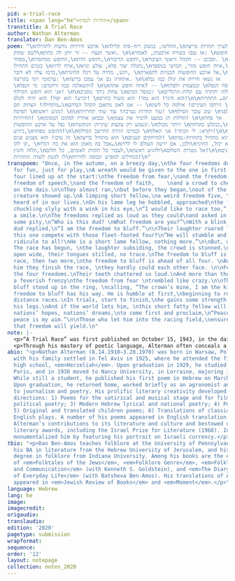 ```yaml
---
pid: a-trial-race
title: <span lang="he">תחרות לנסיון</span>
transtitle: A Trial Race
author: Nathan Alterman
translator: Dan Ben-Amos
poem: "\nארבע חירויות נודעות לתהילה \nהחליטו, בנשוב רוח-סתו קלילה,\nלערך תחרות בריצה,
  לשם שחוק\nואשר תנצח -- זר יותן לה כחוק. \n\nאז נצבו בשורה ארבעתן, לאמור: \nהחופש
  מפחד,\nהחופש ממחסור,\nוחופש הדת,\nוחופש הדיבור,\nוסביבן -- הקהל וראשי הציבור. \n\nאך
  בטרם התחילו \nארח לרוץ,\nנתגלה יצור פלא, צולע וגוץ,\nאיזה חופש מוזר, חמישי במספר,\nשאפילו
  ברמז עליו לא דובר,\nויגש, מדדה על רגלו החיגרת, \nאל ארבע החופשות הבנויות לתפארת,\nויצחק
  ערמומי ויגד בקריצה: \nאתחרה גם אני עמכן בריצה. \n\nאז נשאו חריות את קולן כמו נבל
  \nותשאלנה בבוז ורחמים: מי הנפל? \n\nאיזה חופש אתה? -- \nובמצמוץ ולפלוף \nסח הנפל:
  אני הוא חופש הסילוף! \n\nצחוק ניתך מסביב \nכמפל המים: \nהלזה יתחרה עם קלות-הרגליים?\nהוא
  יכרע! הוא יפול! הוא יהיה לקלס! \nהוא חיגר! הוא גמד! הוא משול כחרס!\n\nאבל הס… התחרות
  מתחילה! הצחוק תם…\nאט לאט מתאבן הקהל הנדהם -- \nרחבו העיניים! אילמה כל לשון! \nהסילוף
  הפיסח \nמגיע ראשון! \n\nעוד תחרות נערכת! עוד שתי תחרויות! \nשוב עובר הסילוף \nלפני
  החירויות! \nובבואן אחריו למקום המסומן \nחדלות הן כמעט להכיר את עצמן! \n\nאזי פחד
  נפל על ארבע החופשות \nונשמע רק צקצוק שינייהן הנוקשות.\nויותר מכולן \nכנקלע בקדחת,\nרעד,
  כידוע,\nהחופש מפחד!\n\nובמרכז הזירה התייצב הסילוף \nויקרא: לי הכתר! אני האלוף!\n\n--הסילוף
  זה טיבו! הוא מצניע פנים \nהוא מתחיל בריצה \nלמרחקים קטנים! \nהוא מתחיל בתחרות-נסיון,
  קו לקו, \nאבל בה מאמן הוא את כח רגליו…\nולכן, אם ירשה העולם לו לרוץ\nהוא יכול, החיגר
  הלזה והגוץ,\nלעבור כל תקוות לאומים, כל חלום,\nולהגיע ראשון\nאל מטרות השלום!\n\nהנותנים
  לו לגשת לשדה התחרות\nמנחילים למפרע תבוסה לחירות!\n"
transpoem: "Once, in the autumn, on a breezy day,\nthe four freedoms decided to race.\nJust
  for fun, just for play,\nA wreath would be given to the one in first place.\n\nAll
  four lined up at the start:\nthe freedom from fear,\nand the freedom from want,\nthe
  freedom of speech,\nand the freedom of faith,    \nand a crowd to cheer,\nand VIPs
  on the dais.\n\nThey almost ran,\nbut before they began,\nout of the blue, \na strange
  creature showed up.\nA limping short fellow,\na weird freedom five, \none we’d never
  heard of in our lives.\nOn his lame leg he hobbled, approached\nthe famed four freedoms,\nand
  chuckling slyly with a wink in his eye,\n“I would like to race too,” said he with
  a smile.\n\nThe freedoms replied as loud as they could\nand asked in contempt and
  some pity,\n“Who is this dud? \nWhat freedom are you?”\nWith a blink and a snuff\nthe
  dud replied,\n“I am the freedom to bluff.”\n\nTheir laughter roared like a waterfall,\n“Will
  this one compete with those fleet-footed four?\n“He will stumble and fall, be a
  ridicule to all!\nHe is a short lame fellow, nothing more.”\n\nBut, wait, keep quiet.
  The race has begun, \nthe laughter subsiding, the crowd is stunned.\nTheir eyes
  open wide, their tongues stilled, no trace.\nThe freedom to bluff is in first place.\n\nAnother
  race, then two more,\nthe freedom to bluff is ahead of all four. \nAnd when behind
  him they finish the race, \nthey hardly could each other face. \n\nFear then seized
  the four freedoms.\nTheir teeth chattered so loud.\nAnd more than the others, \nin
  a feverish frenzy\nthe freedom from fear \ntrembled like crazy.\n\nThe freedom to
  bluff stood up in the ring, \ncalling, “The crown’s mine, I am the king.”\n\nThe
  freedom to bluff has his way. He is humble at first,\nbeginning to run in short
  distance races.\nIn trials, start to finish,\nhe gains some strength, muscling up
  his legs.\nAnd if the world lets him, \nthis short fatty fellow will certainly\novertake
  nations’ hopes, nations’ dreams,\nto come first and proclaim,\n“Peace is my goal,
  peace is my aim.”\n\nThose who let him into the racing field,\nensure it’s to him
  that freedom will yield.\n"
note: |-
  <p>“A Trial Race” was first published on October 15, 1943, in the daily, newspaper <em>Davar</em> in the column <em>Hatur hashevi’i</em> (“The Seventh Column”), so named because of its regular appearance on the seventh column of the newspaper’s second page of the Friday edition. It was reprinted in a volume of Alterman’s collected newspaper poems, <em>Hatur hashevi’i</em> (1948), and later in an annotated and chronological edition of these poems that appeared in 2009, edited by Devorah Gilulah.</p>
  <p>Through his mastery of poetic language, Alterman often conceals a poem’s subtle and profound meanings under the guise of colloquial idiom and political discourse, making translation challenging. In this poem two cases stand out: the title and the key word “freedom.” In Hebrew the title refers seemingly to a “practice race,” but the Hebrew word <em>nisayon</em> also means “experience,” “ordeal,” and “trial.” Most importantly, the radical <em>ns”h</em> is the verb that occurs in Genesis 22:1 of the Hebrew Bible, which describes God’s intention and action in putting Abraham through a heart-breaking ordeal of sacrificing his son Isaac. In the present poem, the use of this verb transforms comedy into tragedy. The other key word represents a different translation problem. In Hebrew there are two synonyms, <em>ḥofesh</em> and <em>ḥeirut</em>, that are cognates of the English words, “freedom” and “liberty.” <em>Ḥeirut</em> is of a higher register and occurs in the <em>Mishnah</em> (<em>Pesaḥim</em> 10:5) and in the <em>Haggadah</em> that is read ritualistically on the evening of the first day of the Passover holiday. <em>Ḥeirut</em> is also a charged word in Hebrew because it occurs in an idiom expressing transition from slavery to liberty. Alterman uses both nouns, but in my translation only “freedom” appears, freeing the poem from traditional associations and positioning it in the modern days’ political discourse of Roosevelt, and political situations of Alterman’s time and ours.</p>
abio: "<p>Nathan Alterman (8.14.1910–3.28.1970) was born in Warsaw, Poland, and together
  with his family settled in Tel Aviv in 1925, where he attended the first Hebrew
  high school, <em>Herzeliah</em>. Upon graduation in 1929, he studied a year in Sorbonne,
  Paris, and in 1930 moved to Nancy University, in Lorraine, majoring in agriculture.
  While still a student, he published his first poem in Hebrew on March 12, 1931.
  Upon graduation, he returned home, worked briefly as an agronomist and then switched
  to journalism and poetry. His prolific literary creativity developed in six interrelated
  directions: 1) Poems for the satirical and musical stage and for film; 2) Influential
  political poetry; 3) Modern Hebrew lyrical and national poetry; 4) Poetic plays;
  5) Original and translated children poems; 6) Translations of classical French and
  English plays. A number of his poems appeared in English translation. Israel recognized
  Alterman’s contributions to its literature and culture and bestowed upon him distinguished
  literary awards, including the Israel Prize for Literature (1968). In 2015, Israel
  monumentalized him by featuring his portrait on Israeli currency.</p>"
tbio: "<p>Dan Ben-Amos teaches folklore at the University of Pennsylvania. He earned
  his BA in literature from the Hebrew University of Jerusalem, and his doctorate
  degree in folklore from Indiana University. Among his books are the edited volumes
  of <em>Folktales of the Jews</em>, <em>Folklore Genre</em>, <em>Folklore, Performance
  and Communication</em> (with Kenneth S. Goldstein), and <em>The Diary: The Epic
  of Everyday Life</em> (with Batsheva Ben-Amos). His translations of Alterman’s poems
  appeared in <em>Jewish Review of Books</em> and <em>Moment</em>.</p>"
language: Hebrew
lang: he
image: 
imagecredit: 
origaudio: 
translaudio: 
edition: '2020'
pagetype: submission
wrapformat: 
sequence: 
order: '12'
layout: notepage
collection: notes_2020
---
```

